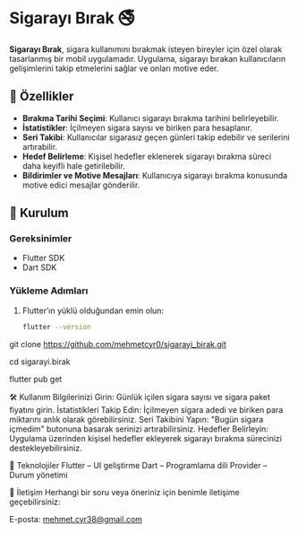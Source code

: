 # Sigarayı Bırak 🚭

**Sigarayı Bırak**, sigara kullanımını bırakmak isteyen bireyler için özel olarak tasarlanmış bir mobil uygulamadır. Uygulama, sigarayı bırakan kullanıcıların gelişimlerini takip etmelerini sağlar ve onları motive eder.

## 📌 Özellikler

- **Bırakma Tarihi Seçimi**: Kullanıcı sigarayı bırakma tarihini belirleyebilir.
- **İstatistikler**: İçilmeyen sigara sayısı ve biriken para hesaplanır.
- **Seri Takibi**: Kullanıcılar sigarasız geçen günleri takip edebilir ve serilerini artırabilir.
- **Hedef Belirleme**: Kişisel hedefler eklenerek sigarayı bırakma süreci daha keyifli hale getirilebilir.
- **Bildirimler ve Motive Mesajları**: Kullanıcıya sigarayı bırakma konusunda motive edici mesajlar gönderilir.

## 📲 Kurulum

### Gereksinimler
- Flutter SDK
- Dart SDK

### Yükleme Adımları
1. Flutter’ın yüklü olduğundan emin olun:  
   ```sh
   flutter --version
git clone https://github.com/mehmetcyr0/sigarayi_birak.git

cd sigarayi.birak

flutter pub get

🛠️ Kullanım
Bilgilerinizi Girin: Günlük içilen sigara sayısı ve sigara paket fiyatını girin.
İstatistikleri Takip Edin: İçilmeyen sigara adedi ve biriken para miktarını anlık olarak görebilirsiniz.
Seri Takibini Yapın: "Bugün sigara içmedim" butonuna basarak serinizi artırabilirsiniz.
Hedefler Belirleyin: Uygulama üzerinden kişisel hedefler ekleyerek sigarayı bırakma sürecinizi destekleyebilirsiniz.


📌 Teknolojiler
Flutter – UI geliştirme
Dart – Programlama dili
Provider – Durum yönetimi

📩 İletişim
Herhangi bir soru veya öneriniz için benimle iletişime geçebilirsiniz:

E-posta: mehmet.cyr38@gmail.com

